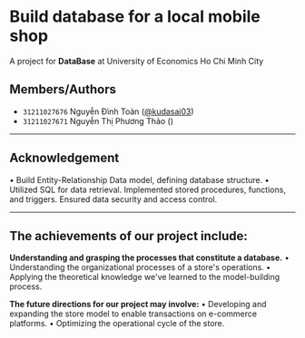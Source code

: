 # Build database for a local mobile shop

A project for **DataBase** at University of Economics Ho Chi Minh City

## Members/Authors
- `31211027676` Nguyễn Đình Toàn ([@kudasai03](https://github.com/Kudasai03))
- `31211027671` Nguyễn Thị Phương Thảo ()

______

## Acknowledgement
• Build Entity-Relationship Data model, defining database structure.
• Utilized SQL for data retrieval. Implemented stored procedures, functions, and triggers. Ensured data security
and access control.
______

## The achievements of our project include:
**Understanding and grasping the processes that constitute a database.**
• Understanding the organizational processes of a store's operations.
• Applying the theoretical knowledge we've learned to the model-building process.

**The future directions for our project may involve:**
• Developing and expanding the store model to enable transactions on e-commerce platforms.
• Optimizing the operational cycle of the store.
